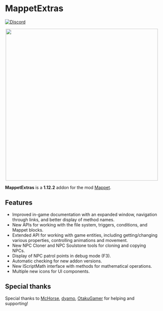# MappetExtras
[![Discord](https://discordapp.com/api/guilds/1114465295436877824/widget.png?style=shield)](https://discord.gg/rdT4D3wb2z)

<p align="center">
  <img src="https://i.imgur.com/9N9B4kq.png" width="500"/>
</p>

**MappetExtras** is a **1.12.2** addon for the mod [Mappet](https://github.com/mchorse/mappet/).

## Features

* Improved in-game documentation with an expanded window, navigation through links, and better display of method names.
* New APIs for working with the file system, triggers, conditions, and Mappet blocks.
* Extended API for working with game entities, including getting/changing various properties, controlling animations and movement.
* New NPC Cloner and NPC Soulstone tools for cloning and copying NPCs.
* Display of NPC patrol points in debug mode (F3).
* Automatic checking for new addon versions.
* New IScriptMath interface with methods for mathematical operations.
* Multiple new icons for UI components.

## Special thanks

Special thanks to [McHorse](https://github.com/mchorse), [dyamo](https://github.com/navoyan), [OtakuGamer](https://github.com/OtakuGamerAds) for helping and supporting!
